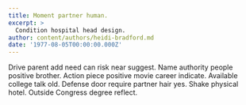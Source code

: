 ```yaml
---
title: Moment partner human.
excerpt: >
  Condition hospital head design.
author: content/authors/heidi-bradford.md
date: '1977-08-05T00:00:00.000Z'
---
```

Drive parent add need can risk near suggest. Name authority people positive brother. Action piece positive movie career indicate. Available college talk old. Defense door require partner hair yes. Shake physical hotel. Outside Congress degree reflect.
